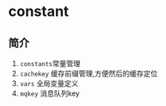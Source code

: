 # constant

## 简介

1. `constants`常量管理
2. `cachekey` 缓存前缀管理,方便然后的缓存定位
3. `vars` 全局变量定义
4. `mqkey` 消息队列key




